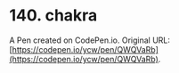 # 140. chakra

A Pen created on CodePen.io. Original URL: [https://codepen.io/ycw/pen/QWQVaRb](https://codepen.io/ycw/pen/QWQVaRb).

